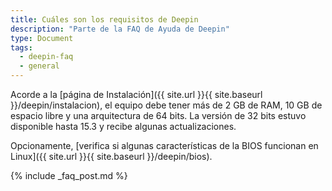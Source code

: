 ```yaml
---
title: Cuáles son los requisitos de Deepin
description: "Parte de la FAQ de Ayuda de Deepin"
type: Document
tags:
  - deepin-faq
  - general
---
```


Acorde a la [página de Instalación]({{ site.url }}{{ site.baseurl }}/deepin/instalacion), el equipo debe tener más de 2 GB de RAM, 10 GB de espacio libre y una arquitectura de 64 bits. La versión de 32 bits estuvo disponible hasta 15.3 y recibe algunas actualizaciones.

Opcionamente, [verifica si algunas características de la BIOS funcionan en Linux]({{ site.url }}{{ site.baseurl }}/deepin/bios).

{% include _faq_post.md %}
